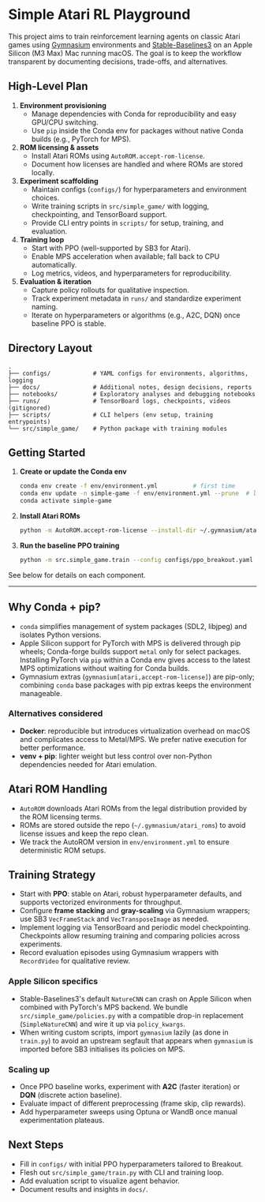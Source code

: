 # Simple Atari RL Playground

This project aims to train reinforcement learning agents on classic Atari games using [Gymnasium](https://gymnasium.farama.org/) environments and [Stable-Baselines3](https://stable-baselines3.readthedocs.io/) on an Apple Silicon (M3 Max) Mac running macOS. The goal is to keep the workflow transparent by documenting decisions, trade-offs, and alternatives.

## High-Level Plan

1. **Environment provisioning**  
   - Manage dependencies with Conda for reproducibility and easy GPU/CPU switching.  
   - Use `pip` inside the Conda env for packages without native Conda builds (e.g., PyTorch for MPS).
2. **ROM licensing & assets**  
   - Install Atari ROMs using `AutoROM.accept-rom-license`.  
   - Document how licenses are handled and where ROMs are stored locally.
3. **Experiment scaffolding**  
   - Maintain configs (`configs/`) for hyperparameters and environment choices.  
   - Write training scripts in `src/simple_game/` with logging, checkpointing, and TensorBoard support.  
   - Provide CLI entry points in `scripts/` for setup, training, and evaluation.
4. **Training loop**  
   - Start with PPO (well-supported by SB3 for Atari).  
   - Enable MPS acceleration when available; fall back to CPU automatically.  
   - Log metrics, videos, and hyperparameters for reproducibility.
5. **Evaluation & iteration**  
   - Capture policy rollouts for qualitative inspection.  
   - Track experiment metadata in `runs/` and standardize experiment naming.  
   - Iterate on hyperparameters or algorithms (e.g., A2C, DQN) once baseline PPO is stable.

## Directory Layout

```
.
├── configs/            # YAML configs for environments, algorithms, logging
├── docs/               # Additional notes, design decisions, reports
├── notebooks/          # Exploratory analyses and debugging notebooks
├── runs/               # TensorBoard logs, checkpoints, videos (gitignored)
├── scripts/            # CLI helpers (env setup, training entrypoints)
└── src/simple_game/    # Python package with training modules
```

## Getting Started

1. **Create or update the Conda env**
   ```bash
   conda env create -f env/environment.yml          # first time
   conda env update -n simple-game -f env/environment.yml --prune  # later updates
   conda activate simple-game
   ```
2. **Install Atari ROMs**
   ```bash
   python -m AutoROM.accept-rom-license --install-dir ~/.gymnasium/atari_roms
   ```
3. **Run the baseline PPO training**
   ```bash
   python -m src.simple_game.train --config configs/ppo_breakout.yaml
   ```

See below for details on each component.

---

## Why Conda + pip?

- `conda` simplifies management of system packages (SDL2, libjpeg) and isolates Python versions.
- Apple Silicon support for PyTorch with MPS is delivered through pip wheels; Conda-forge builds support `metal` only for select packages. Installing PyTorch via `pip` within a Conda env gives access to the latest MPS optimizations without waiting for Conda builds.
- Gymnasium extras (`gymnasium[atari,accept-rom-license]`) are pip-only; combining `conda` base packages with pip extras keeps the environment manageable.

### Alternatives considered

- **Docker**: reproducible but introduces virtualization overhead on macOS and complicates access to Metal/MPS. We prefer native execution for better performance.
- **venv + pip**: lighter weight but less control over non-Python dependencies needed for Atari emulation.

## Atari ROM Handling

- `AutoROM` downloads Atari ROMs from the legal distribution provided by the ROM licensing terms.  
- ROMs are stored outside the repo (`~/.gymnasium/atari_roms`) to avoid license issues and keep the repo clean.
- We track the AutoROM version in `env/environment.yml` to ensure deterministic ROM setups.

## Training Strategy

- Start with **PPO**: stable on Atari, robust hyperparameter defaults, and supports vectorized environments for throughput.
- Configure **frame stacking** and **gray-scaling** via Gymnasium wrappers; use SB3 `VecFrameStack` and `VecTransposeImage` as needed.
- Implement logging via TensorBoard and periodic model checkpointing.  Checkpoints allow resuming training and comparing policies across experiments.
- Record evaluation episodes using Gymnasium wrappers with `RecordVideo` for qualitative review.

### Apple Silicon specifics

- Stable-Baselines3's default `NatureCNN` can crash on Apple Silicon when combined with PyTorch's MPS backend. We bundle `src/simple_game/policies.py` with a compatible drop-in replacement (`SimpleNatureCNN`) and wire it up via `policy_kwargs`.
- When writing custom scripts, import `gymnasium` lazily (as done in `train.py`) to avoid an upstream segfault that appears when `gymnasium` is imported before SB3 initialises its policies on MPS.

### Scaling up

- Once PPO baseline works, experiment with **A2C** (faster iteration) or **DQN** (discrete action baseline).  
- Evaluate impact of different preprocessing (frame skip, clip rewards).  
- Add hyperparameter sweeps using Optuna or WandB once manual experimentation plateaus.

## Next Steps

- Fill in `configs/` with initial PPO hyperparameters tailored to Breakout.  
- Flesh out `src/simple_game/train.py` with CLI and training loop.  
- Add evaluation script to visualize agent behavior.  
- Document results and insights in `docs/`.
